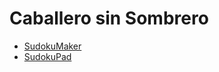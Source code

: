 # Caballero sin Sombrero

* [SudokuMaker](https://sudokumaker.app/?puzzle=N4IgZg9gTgtghgFwGoFMoGcCWEB2IBcIAjAHQCsJADCADQgAOArgF7MA2KBoOcMnhAYTgAjOGw5QIAAiw4pAZQgxhUNBFog4jBAAtoBEAJ1RM6ACoR6O9AGtMGgMZK%2BOBAcBEBFIBy0eGwWMACYQNoxSUIwc6FJw9PRsAJ4kADo4ngIo4tHoKPRwUIgogVLCCTFSNjiYAOY6CADk0TAQAG4oUgAUmHIOOijo6ACUUk44OBAII7gIcN1Suu3ovO2BNZgIKWlSAPJQuhDVuGKJMYEAVnAOKK4jmWzRDnBjE1Ousz24OQ7amG1Sq9V1uhNp4AILnS7XSYAoExNi4aoxOTQJ7VdpsbrtfLtUZfH5tEFSAAiawQ0TmjzRDye40mqnoKEQSOKCzK6EYMHm0jgUhaYkY7QA7nocuEUPBuoE0J1hdd-r9MFLiqUpGRhqYpIC2nI5gsufQpBwwJMnFAcNKIGB5n0RnA0SRHHd0AQANqgPlsAUEADMAF8aO7%2BfwyP7A57%2BERQyAPV78AAWKMx-gAdkTQYIAE40%2BGCAA2bOxgBMBf4AA4SwRUwHo%2Bn8Fnq0mCAmG7Xyy2c-hi%2B3Y-nuxGK-gQ32fQOu2GewO2%2BP%2BH7h4OB5G583p5mB1WV-O54uN7ON%2Buax36xvlwfY1PT-xexuxxfV0u16OB1fb-hz438LuX9uX0ON8-32%2BtY3u%2Bv5fgOn7vvu74nu%2BR5gXOEG1qBsEDjBtZQUBk5PqhD5znB77-q2j5zshtaIR234AcRf4LuBA6kYeuHHr6AC6dC4ggBTdGSrqgAgCQMgQlBRvxgn4EQdCqICnyupQNByXJElKTQhYqWpCnyTQykSapumaRp2lqXp3o0CZJlxjQFkWWQNA2TZZmmZZTnWbZrkOeZzmuXZNC5j5fnJjQAUBaWNAhSFvkRYFUXBaFsWRb5QVRWFoUsSJAkRp%2BokRqBPB8AYAifCg3wIL8nB0FlBCFpQ1V0Bi5rOvgLpuiAAAePrkHQCQEKQoFtfGHUgF1%2BCUOQUZ9RQNmDd1o3Vn1cYDUNhYzaA40Le1vV5mt-UbfgyZbRNY0EKWW3zTte2TUN3rLa1R1bUtIZsc1fXHRdBAHbNlZbbm119d9r2Dj9b0nYD22detrE0E9QlbT1h3iXdIMjf9V07T1YPbXD93oyjcMo%2Bjp0Q1D8P-bDH2dgjO141NH4g6d%2BMg1TQ3vStTZfSDE3o8zN34H96N-XD53o%2BdcMvejL2sWxIDoPxHBcCAuiYA4lT9A1I2FpNTjwlABgAMRgGAcCBJQDgZhmIC%2BlGuX8IYdr9FIzTFGQGgVZ21USSAlL9LxL7EI6WSut6cnekQqVziAhZ%2B-cAeqXGIcDiAcaRw1LpxhmtmUKHG7h0nAdp3GpapZL0sJLL%2BB8SgLVuGXHsQFruvVQ31D%2Bh7tty5r%2BiEDrjfVebFupb6QA)
* [SudokuPad](https://sudokupad.app/3fixkufu53)
